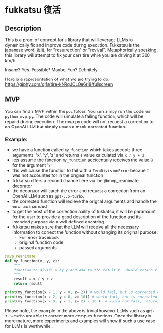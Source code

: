 # fukkatsu 復活 

## Description

This is a proof of concept for a library that will leverage LLMs to dynamically fix and improve code during execution. Fukkatsu is the japanese word, `復活`, for "resurrection" or "revival". Metaphorically speaking, this library will attempt to fix your cars tire while you are driving it at 300 km/h. 

Insane? Yes. Possible? Maybe. Fun? Definitely.


Here is a representation of what we are trying to do: https://giphy.com/gifs/tire-kNRqJCLOe6ri8/fullscreen 


## MVP

You can find a MVP within the `poc` folder. You can simpy run the code via `python mvp.py`. The code will simulate a failing function, which will be repaird during execution. The mvp.py code will not request a correction to an OpenAi LLM but simply ueses a mock corrected function.

### Example:

- we have a function called `my_function` which takes accepts three arguments: 'x', 'y', 'z' and returns a value calculated via `x / y + z`
- lets assume the function `my_function` accidentally receives the value 0 for the argument 'y'
- this will cause the function to fail with a `ZeroDivisionError` becaue it was not accounted for in the original function
- fukkatsu offers a second chance here via the @mvp_reanimate decorator
- the decorator will catch the error and request a correction from an OpenAi LLM such as `gpt-3.5-turbo`.
- the corrected function will recieve the orignal arguments and handle the error as intended
- to get the most of the correction ability of fukkatsu, it will be paramount for the user to provide a good description of the function and its intended purpose via a well defined docstring
- fukkatsu makes sure that the LLM will receive all the necessary information to correct the function without changing its original purpose:
  - Full error traceback
  - original function code
  - passed arguments


```python
@mvp_reanimate
def my_function(x, y, z):
    """
    function to divide x by y and add to the result z. Should return z if y is 0.
    """
    result = x / y + z
    return result

print(my_function(x = 1, y = 0, z= 2)) # would fail, but is corrected and returns 2
print(my_function(x = 2, y = 0, z= 10)) # would fail, but is corrected and returns 2
print(my_function(x = 9, y = 1, z= 2) + 10 )  # would not fail, returns 21.0
```

Please note, the example in the above is trivial however LLMs such as `gpt-3.5-turbo` are able to correct more complex functions. Once the library is more mature, more experiments and examples will show if such a use case for LLMs is worthwhile .